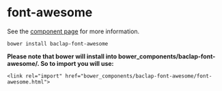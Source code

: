 # font-awesome

See the [component page](http://baclap.github.io/font-awesome) for more information.

    bower install baclap-font-awesome

**Please note that bower will install into bower_components/baclap-font-awesome/. So to import you will use:**

    <link rel="import" href="bower_components/baclap-font-awesome/font-awesome.html">
